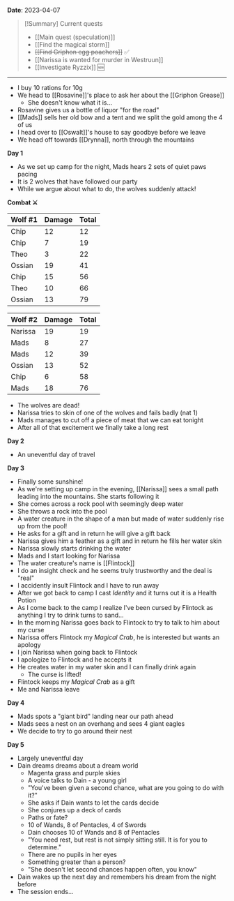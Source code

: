 **Date**: 2023-04-07

> [!Summary] Current quests
> - [[Main quest (speculation)]]
> - [[Find the magical storm]]
> - ~~[[Find Griphon egg poachers]]~~ ✅
> - [[Narissa is wanted for murder in Westruun]]
> - [[Investigate Ryzzix]] 🆕

---
- I buy 10 rations for 10g
- We head to [[Rosavine]]'s place to ask her about the [[Griphon Grease]]
	- She doesn't know what it is...
- Rosavine gives us a bottle of liquor "for the road"
- [[Mads]] sells her old bow and a tent and we split the gold among the 4 of us
- I head over to [[Oswalt]]'s house to say goodbye before we leave
- We head off towards [[Drynna]], north through the mountains

**Day 1**
- As we set up camp for the night, Mads hears 2 sets of quiet paws pacing
- It is 2 wolves that have followed our party
- While we argue about what to do, the wolves suddenly attack!
  
**Combat ⚔**

| Wolf #1 | Damage | Total |
| ------- | ------ | ----- |
| Chip    | 12     | 12    |
| Chip    | 7      | 19    |
| Theo    | 3      | 22    |
| Ossian  | 19     | 41    |
| Chip    | 15     | 56    |
| Theo    | 10     | 66    |
| Ossian  | 13     | 79    |

| Wolf #2 | Damage | Total |
| ------- | ------ | ----- |
| Narissa | 19     | 19    |
| Mads    | 8      | 27    |
| Mads    | 12     | 39    |
| Ossian  | 13     | 52    |
| Chip    | 6      | 58    |
| Mads    | 18     | 76    |
* The wolves are dead!
* Narissa tries to skin of one of the wolves and fails badly (nat 1)
* Mads manages to cut off a piece of meat that we can eat tonight
* After all of that excitement we finally take a long rest

**Day 2**
- An uneventful day of travel

**Day 3**
- Finally some sunshine!
- As we're setting up camp in the evening, [[Narissa]] sees a small path leading into the mountains. She starts following it
- She comes across a rock pool with seemingly deep water
- She throws a rock into the pool
- A water creature in the shape of a man but made of water suddenly rise up from the pool!
- He asks for a gift and in return he will give a gift back
- Narissa gives him a feather as a gift and in return he fills her water skin
- Narissa slowly starts drinking the water
- Mads and I start looking for Narissa
- The water creature's name is [[Flintock]]
- I do an insight check and he seems truly trustworthy and the deal is "real"
- I accidently insult Flintock and I have to run away
- After we got back to camp I cast _Identity_ and it turns out it is a Health Potion
- As I come back to the camp I realize I've been cursed by Flintock as anything I try to drink turns to sand...
- In the morning Narissa goes back to Flintock to try to talk to him about my curse
- Narissa offers Flintock my _Magical Crab_, he is interested but wants an apology
- I join Narissa when going back to Flintock
- I apologize to Flintock and he accepts it
- He creates water in my water skin and I can finally drink again
	- The curse is lifted!
- Flintock keeps my _Magical Crab_ as a gift
- Me and Narissa leave

**Day 4**
- Mads spots a "giant bird" landing near our path ahead
- Mads sees a nest on an overhang and sees 4 giant eagles
- We decide to try to go around their nest

**Day 5**
- Largely uneventful day
- Dain dreams dreams about a dream world
	- Magenta grass and purple skies
	- A voice talks to Dain - a young girl
	- "You've been given a second chance, what are you going to do with it?"
	- She asks if Dain wants to let the cards decide
	- She conjures up a deck of cards
	- Paths or fate?
	- 10 of Wands, 8 of Pentacles, 4 of Swords
	- Dain chooses 10 of Wands and 8 of Pentacles
	- "You need rest, but rest is not simply sitting still. It is for you to determine."
	- There are no pupils in her eyes
	- Something greater than a person?
	- "She doesn't let second chances happen often, you know"
- Dain wakes up the next day and remembers his dream from the night before
- The session ends...